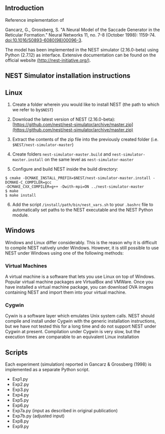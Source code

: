 ## Introduction


Reference implementation of

Gancarz, G., Grossberg, S. "A Neural Model of the Saccade Generator in the Reticular Formation." 
Neural Networks 11, no. 7-8 (October 1998): 1159-74. [doi:10.1016/S0893-6080(98)00096-3](doi:10.1016/S0893-6080(98)00096-3).

The model has been implemented in the NEST simulator (2.16.0-beta) using Python (2.7.12) as interface. Extensive documentation can be found on the official website [(http://nest-initiative.org/)](http://nest-initiative.org/).

## NEST Simulator installation instructions

## Linux

1. Create a folder wherein you would like to install NEST (the path to which we refer to by`$NEST`) 

2. Download the latest version of NEST (2.16.0-beta): [https://github.com/nest/nest-simulator/archive/master.zip](https://github.com/nest/nest-simulator/archive/master.zip)

3. Extract the contents of the zip file into the previously created folder (i.e. `$NEST/nest-simulator-master`)

4. Create folders `nest-simulator-master.build` and `nest-simulator-master.install` on the same level as `nest-simulator-master`

5. Configure and build NEST inside the build directory:

```shell
$ cmake -DCMAKE_INSTALL_PREFIX=$NEST/nest-simulator-master.install -DCMAKE-C_COMPILER=gcc 
-DCMAKE_CXX_COMPILER=g++ -Dwith-mpi=ON ../nest-simulator-master
$ make
$ make install
```

6. Add the script `/install/path/bin/nest_vars.sh` to your `.bashrc` file to automatically set paths to the NEST executable and the NEST Python module.

## Windows
Windows and Linux differ considerably. This is the reason why it is difficult to compile NEST natively under Windows. However, it is still possible to use NEST under Windows using one of the following methods:

### Virtual Machines

A virtual machine is a software that lets you use Linux on top of Windows. Popular virtual machine packages are VirtualBox and VMWare. Once you have installed a virtual machine package, you can download OVA images containing NEST and import them into your virtual machine.

### Cygwin

Cywin is a software layer which emulates Unix system calls. NEST should compile and install under Cygwin with the generic installation instructions, but we have not tested this for a long time and do not support NEST under Cygwin at present. Compilation under Cygwin is very slow, but the execution times are comparable to an equivalent Linux installation

## Scripts

Each experiment (simulation) reported in Gancarz & Grossberg (1998) is implemented as a separate Python script.

- Exp1.py
- Exp2.py
- Exp3.py
- Exp4.py
- Exp5.py
- Exp6.py
- Exp7a.py (input as described in original publication)
- Exp7b.py (adjusted input)
- Exp8.py
- Exp9.py


